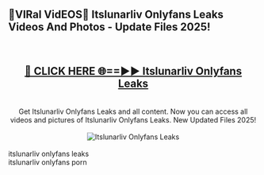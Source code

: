 <h2>🔴VIRal VidEOS🔴 Itslunarliv Onlyfans Leaks Videos And Photos - Update Files 2025!</h2>
<br>
<div align="center">
<h2><a href="https://virallinks.top/odZfE0" rel="nofollow">🔴 CLICK HERE 🌐==►► Itslunarliv Onlyfans Leaks</a></h2>
<br>
Get Itslunarliv Onlyfans Leaks and all content. Now you can access all videos and pictures of Itslunarliv Onlyfans Leaks. New Updated Files 2025!
<br>
<br>
<a href="https://virallinks.top/odZfE0" rel="nofollow" data-target="animated-image.originalLink"><img src="https://i.imgur.com/dJHk4Zq.gif)" alt="Itslunarliv Onlyfans Leaks" style="max-width: 100%; display: inline-block;" data-target="animated-image.originalImage"></a>
</div>
<br>
itslunarliv onlyfans leaks<br>
itslunarliv onlyfans porn